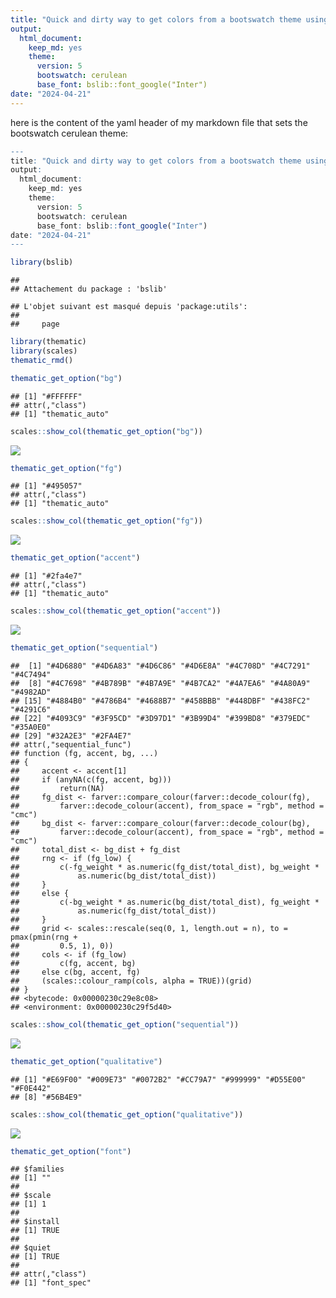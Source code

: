 ```yaml
---
title: "Quick and dirty way to get colors from a bootswatch theme using thematic_rmd and thematic_get_option"
output: 
  html_document:
    keep_md: yes
    theme: 
      version: 5  
      bootswatch: cerulean
      base_font: bslib::font_google("Inter")
date: "2024-04-21"
---
```






here is the content of the yaml header of my markdown file that sets the bootswatch cerulean theme:

```r
---
title: "Quick and dirty way to get colors from a bootswatch theme using thematic_rmd and thematic_get_option"
output: 
  html_document:
    keep_md: yes
    theme: 
      version: 5  
      bootswatch: cerulean
      base_font: bslib::font_google("Inter")
date: "2024-04-21"
---
```



```r
library(bslib)
```

```
## 
## Attachement du package : 'bslib'
```

```
## L'objet suivant est masqué depuis 'package:utils':
## 
##     page
```

```r
library(thematic)
library(scales)
thematic_rmd() 
```


```r
thematic_get_option("bg")
```

```
## [1] "#FFFFFF"
## attr(,"class")
## [1] "thematic_auto"
```


```r
scales::show_col(thematic_get_option("bg"))
```

![](index_files/figure-html/unnamed-chunk-4-1.png)<!-- -->


```r
thematic_get_option("fg")
```

```
## [1] "#495057"
## attr(,"class")
## [1] "thematic_auto"
```



```r
scales::show_col(thematic_get_option("fg"))
```

![](index_files/figure-html/unnamed-chunk-6-1.png)<!-- -->


```r
thematic_get_option("accent")
```

```
## [1] "#2fa4e7"
## attr(,"class")
## [1] "thematic_auto"
```



```r
scales::show_col(thematic_get_option("accent"))
```

![](index_files/figure-html/unnamed-chunk-8-1.png)<!-- -->



```r
thematic_get_option("sequential")
```

```
##  [1] "#4D6880" "#4D6A83" "#4D6C86" "#4D6E8A" "#4C708D" "#4C7291" "#4C7494"
##  [8] "#4C7698" "#4B789B" "#4B7A9E" "#4B7CA2" "#4A7EA6" "#4A80A9" "#4982AD"
## [15] "#4884B0" "#4786B4" "#4688B7" "#458BBB" "#448DBF" "#438FC2" "#4291C6"
## [22] "#4093C9" "#3F95CD" "#3D97D1" "#3B99D4" "#399BD8" "#379EDC" "#35A0E0"
## [29] "#32A2E3" "#2FA4E7"
## attr(,"sequential_func")
## function (fg, accent, bg, ...) 
## {
##     accent <- accent[1]
##     if (anyNA(c(fg, accent, bg))) 
##         return(NA)
##     fg_dist <- farver::compare_colour(farver::decode_colour(fg), 
##         farver::decode_colour(accent), from_space = "rgb", method = "cmc")
##     bg_dist <- farver::compare_colour(farver::decode_colour(bg), 
##         farver::decode_colour(accent), from_space = "rgb", method = "cmc")
##     total_dist <- bg_dist + fg_dist
##     rng <- if (fg_low) {
##         c(-fg_weight * as.numeric(fg_dist/total_dist), bg_weight * 
##             as.numeric(bg_dist/total_dist))
##     }
##     else {
##         c(-bg_weight * as.numeric(bg_dist/total_dist), fg_weight * 
##             as.numeric(fg_dist/total_dist))
##     }
##     grid <- scales::rescale(seq(0, 1, length.out = n), to = pmax(pmin(rng + 
##         0.5, 1), 0))
##     cols <- if (fg_low) 
##         c(fg, accent, bg)
##     else c(bg, accent, fg)
##     (scales::colour_ramp(cols, alpha = TRUE))(grid)
## }
## <bytecode: 0x00000230c29e8c08>
## <environment: 0x00000230c29f5d40>
```



```r
scales::show_col(thematic_get_option("sequential"))
```

![](index_files/figure-html/unnamed-chunk-10-1.png)<!-- -->


```r
thematic_get_option("qualitative")
```

```
## [1] "#E69F00" "#009E73" "#0072B2" "#CC79A7" "#999999" "#D55E00" "#F0E442"
## [8] "#56B4E9"
```



```r
scales::show_col(thematic_get_option("qualitative"))
```

![](index_files/figure-html/unnamed-chunk-12-1.png)<!-- -->



```r
thematic_get_option("font")
```

```
## $families
## [1] ""
## 
## $scale
## [1] 1
## 
## $install
## [1] TRUE
## 
## $quiet
## [1] TRUE
## 
## attr(,"class")
## [1] "font_spec"
```
